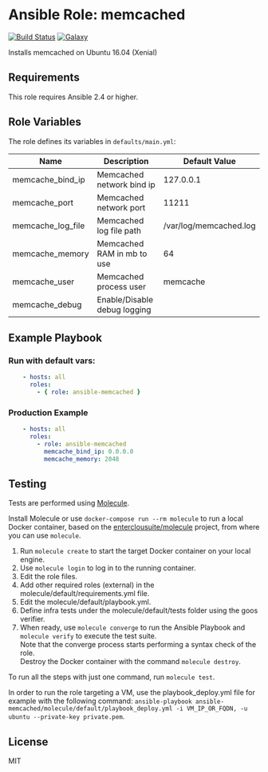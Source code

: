 Ansible Role: memcached 
======================================

[![Build Status](https://travis-ci.org/entercloudsuite/ansible-memcached.svg?branch=master)](https://travis-ci.org/entercloudsuite/ansible-memcached)
[![Galaxy](https://img.shields.io/badge/galaxy-entercloudsuite.memcached-blue.svg?style=flat-square)](https://galaxy.ansible.com/entercloudsuite/memcached)  

Installs memcached on Ubuntu 16.04 (Xenial)

## Requirements

This role requires Ansible 2.4 or higher.

## Role Variables

The role defines its variables in `defaults/main.yml`:

|Name|Description|Default Value|
|----|-----------|-------------|
|memcache_bind_ip|Memcached network bind ip|127.0.0.1|
|memcache_port|Memcached network port|11211|
|memcache_log_file|Memcached log file path|/var/log/memcached.log|
|memcache_memory|Memcached RAM in mb to use|64|
|memcache_user|Memcached process user|memcache|
|memcache_debug|Enable/Disable debug logging|

## Example Playbook

### Run with default vars:
``` yaml
    - hosts: all
      roles:
        - { role: ansible-memcached }

```

### Production Example

```yaml
    - hosts: all
      roles:
        - role: ansible-memcached
          memcache_bind_ip: 0.0.0.0
          memcache_memory: 2048

``` 
## Testing

Tests are performed using [Molecule](http://molecule.readthedocs.org/en/latest/).

Install Molecule or use `docker-compose run --rm molecule` to run a local Docker container, based on the [enterclousuite/molecule](https://hub.docker.com/r/fminzoni/molecule/) project, from where you can use `molecule`.

1. Run `molecule create` to start the target Docker container on your local engine.  
2. Use `molecule login` to log in to the running container.  
3. Edit the role files.  
4. Add other required roles (external) in the molecule/default/requirements.yml file.  
5. Edit the molecule/default/playbook.yml.  
6. Define infra tests under the molecule/default/tests folder using the goos verifier.  
7. When ready, use `molecule converge` to run the Ansible Playbook and `molecule verify` to execute the test suite.  
Note that the converge process starts performing a syntax check of the role.  
Destroy the Docker container with the command `molecule destroy`.   

To run all the steps with just one command, run `molecule test`. 

In order to run the role targeting a VM, use the playbook_deploy.yml file for example with the following command: `ansible-playbook ansible-memcached/molecule/default/playbook_deploy.yml -i VM_IP_OR_FQDN, -u ubuntu --private-key private.pem`.  

## License

MIT
